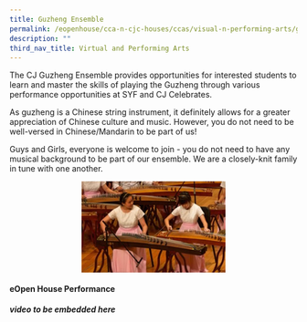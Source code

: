 ```yaml
---
title: Guzheng Ensemble
permalink: /eopenhouse/cca-n-cjc-houses/ccas/visual-n-performing-arts/guzheng-ensemble/
description: ""
third_nav_title: Virtual and Performing Arts
---
```

The CJ Guzheng Ensemble provides opportunities for interested students to learn and master the skills of playing the Guzheng through various performance opportunities at SYF and CJ Celebrates.

  

As guzheng is a Chinese string instrument, it definitely allows for a greater appreciation of Chinese culture and music. However, you do not need to be well-versed in Chinese/Mandarin to be part of us!

  

Guys and Girls, everyone is welcome to join - you do not need to have any musical background to be part of our ensemble. We are a closely-knit family in tune with one another.

<style>  
img {  
  display: block;  
  margin-left: auto;  
  margin-right: auto;  
}  
</style>  
<img style="width:50%;" alt="Guzheng Ensemble" src="/images/guzheng%20ensemble.jpg">

#### **eOpen House Performance**

***video to be embedded here***